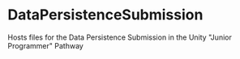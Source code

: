 # DataPersistenceSubmission
Hosts files for the Data Persistence Submission in the Unity "Junior Programmer" Pathway


